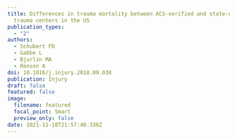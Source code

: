 ```yaml
---
title: Differences in trauma mortality between ACS-verified and state-designated
  trauma centers in the US
publication_types:
  - "2"
authors:
  - Schubert FD
  - Gabbe L
  - Bjurlin MA
  - Renson A
doi: 10.1016/j.injury.2018.09.038
publication: Injury
draft: false
featured: false
image:
  filename: featured
  focal_point: Smart
  preview_only: false
date: 2021-11-18T21:57:40.336Z
---
```

